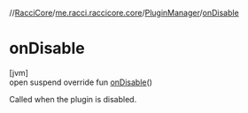 //[RacciCore](../../../index.md)/[me.racci.raccicore.core](../index.md)/[PluginManager](index.md)/[onDisable](on-disable.md)

# onDisable

[jvm]\
open suspend override fun [onDisable](on-disable.md)()

Called when the plugin is disabled.
